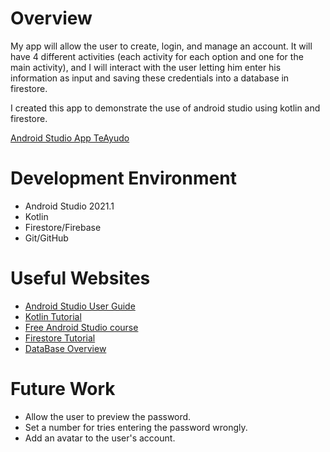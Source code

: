 # Overview

My app will allow the user to create, login, and manage an account. It will have 4 different activities (each activity for each option and one for the main activity), and I will interact with the user letting him enter his information as input and saving these credentials into a database in firestore.

I created this app to demonstrate the use of android studio using kotlin and firestore.

[Android Studio App TeAyudo](https://youtu.be/zSiSbnlYmpc)

# Development Environment

* Android Studio 2021.1
* Kotlin
* Firestore/Firebase
* Git/GitHub

# Useful Websites

* [Android Studio User Guide](https://developer.android.com/studio/intro)
* [Kotlin Tutorial](https://www.w3schools.com/kotlin/index.php)
* [Free Android Studio course](https://developer.android.com/kotlin)
* [Firestore Tutorial](https://firebase.google.com/docs/firestore)
* [DataBase Overview](https://www.oreilly.com/library/view/an-introduction-to/9781492044857/ch01.html)

# Future Work

* Allow the user to preview the password.
* Set a number for tries entering the password wrongly.
* Add an avatar to the user's account.
